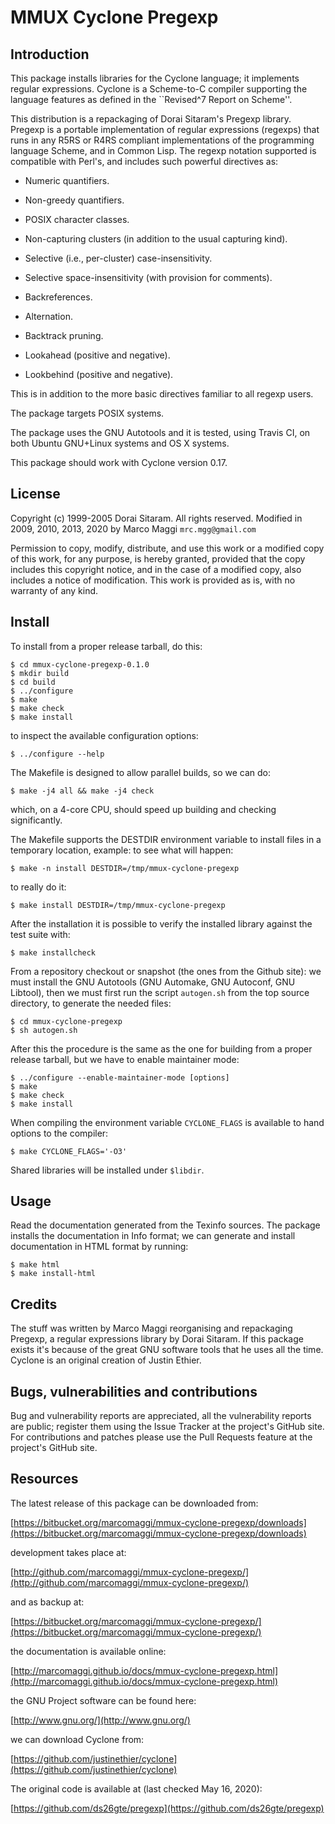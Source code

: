 # MMUX Cyclone Pregexp

## Introduction

This package installs libraries for  the Cyclone language; it implements
regular expressions.   Cyclone is a Scheme-to-C  compiler supporting the
language features as defined in the ``Revised^7 Report on Scheme''.

This distribution is  a repackaging of Dorai  Sitaram's Pregexp library.
Pregexp is  a portable  implementation of regular  expressions (regexps)
that  runs  in  any  R5RS  or  R4RS  compliant  implementations  of  the
programming language  Scheme, and in  Common Lisp.  The  regexp notation
supported  is  compatible  with   Perl's,  and  includes  such  powerful
directives as:

* Numeric quantifiers.

* Non-greedy quantifiers.

* POSIX character classes.

* Non-capturing clusters (in addition to the usual capturing kind).

* Selective (i.e., per-cluster) case-insensitivity.

* Selective space-insensitivity (with provision for comments).

* Backreferences.

* Alternation.

* Backtrack pruning.

* Lookahead (positive and negative).

* Lookbehind (positive and negative).

This is in addition to the  more basic directives familiar to all regexp
users.

The package targets POSIX systems.

The package uses the GNU Autotools and it is tested, using Travis CI, on
both Ubuntu GNU+Linux systems and OS X systems.

This package  should work  with Cyclone  version 0.17.

## License

Copyright (c) 1999-2005 Dorai Sitaram. All rights reserved.
Modified in 2009, 2010, 2013, 2020 by Marco Maggi `mrc.mgg@gmail.com`

Permission to copy, modify, distribute, and  use this work or a modified
copy of this work, for any purpose, is hereby granted, provided that the
copy includes this copyright notice, and in the case of a modified copy,
also includes  a notice of modification.   This work is provided  as is,
with no warranty of any kind.

## Install

To install from a proper release tarball, do this:

```
$ cd mmux-cyclone-pregexp-0.1.0
$ mkdir build
$ cd build
$ ../configure
$ make
$ make check
$ make install
```

to inspect the available configuration options:

```
$ ../configure --help
```

The Makefile is designed to allow parallel builds, so we can do:

```
$ make -j4 all && make -j4 check
```

which,  on  a  4-core  CPU,   should  speed  up  building  and  checking
significantly.

The Makefile supports the DESTDIR  environment variable to install files
in a temporary location, example: to see what will happen:

```
$ make -n install DESTDIR=/tmp/mmux-cyclone-pregexp
```

to really do it:

```
$ make install DESTDIR=/tmp/mmux-cyclone-pregexp
```

After the  installation it is  possible to verify the  installed library
against the test suite with:

```
$ make installcheck
```

From a repository checkout or snapshot  (the ones from the Github site):
we  must install  the GNU  Autotools  (GNU Automake,  GNU Autoconf,  GNU
Libtool), then  we must first run  the script `autogen.sh` from  the top
source directory, to generate the needed files:

```
$ cd mmux-cyclone-pregexp
$ sh autogen.sh

```

After this  the procedure  is the same  as the one  for building  from a
proper release tarball, but we have to enable maintainer mode:

```
$ ../configure --enable-maintainer-mode [options]
$ make
$ make check
$ make install
```

When compiling the environment  variable `CYCLONE_FLAGS` is available to
hand options to the compiler:

```
$ make CYCLONE_FLAGS='-O3'
```

Shared libraries will be installed under `$libdir`.

## Usage

Read the documentation generated from  the Texinfo sources.  The package
installs the documentation  in Info format; we can  generate and install
documentation in HTML format by running:

```
$ make html
$ make install-html
```

## Credits

The  stuff  was written  by  Marco  Maggi reorganising  and  repackaging
Pregexp,  a  regular expressions  library  by  Dorai Sitaram.   If  this
package exists it's because of the great GNU software tools that he uses
all the time.  Cyclone is an original creation of Justin Ethier.

## Bugs, vulnerabilities and contributions

Bug  and vulnerability  reports are  appreciated, all  the vulnerability
reports  are  public; register  them  using  the  Issue Tracker  at  the
project's GitHub  site.  For  contributions and  patches please  use the
Pull Requests feature at the project's GitHub site.

## Resources

The latest release of this package can be downloaded from:

[https://bitbucket.org/marcomaggi/mmux-cyclone-pregexp/downloads](https://bitbucket.org/marcomaggi/mmux-cyclone-pregexp/downloads)

development takes place at:

[http://github.com/marcomaggi/mmux-cyclone-pregexp/](http://github.com/marcomaggi/mmux-cyclone-pregexp/)

and as backup at:

[https://bitbucket.org/marcomaggi/mmux-cyclone-pregexp/](https://bitbucket.org/marcomaggi/mmux-cyclone-pregexp/)

the documentation is available online:

[http://marcomaggi.github.io/docs/mmux-cyclone-pregexp.html](http://marcomaggi.github.io/docs/mmux-cyclone-pregexp.html)

the GNU Project software can be found here:

[http://www.gnu.org/](http://www.gnu.org/)

we can download Cyclone from:

[https://github.com/justinethier/cyclone](https://github.com/justinethier/cyclone)

The original code is available at (last checked May 16, 2020):

[https://github.com/ds26gte/pregexp](https://github.com/ds26gte/pregexp)

